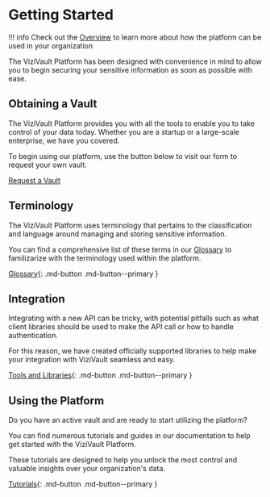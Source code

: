 # Getting Started
!!! info
    Check out the [Overview](index.md) to learn more about how the platform can be used in your organization

The ViziVault Platform has been designed with convenience in mind to allow you to begin securing your sensitive information as soon as possible with ease.

## Obtaining a Vault
The ViziVault Platform provides you with all the tools to enable you to take control of your data today. Whether you are a startup or a large-scale enterprise, we have you covered.

To begin using our platform, use the button below to visit our form to request your own vault.

<a class="md-button md-button--primary" href="https://anontech.io/contact-us" target="_blank">Request a Vault</a>

## Terminology

The ViziVault Platform uses terminology that pertains to the classification and language around managing and storing sensitive information.

You can find a comprehensive list of these terms in our [Glossary](/glossary/attribute) to familizarize with the terminology used within the platform.

[Glossary](/glossary/attribute){: .md-button .md-button--primary }

## Integration

Integrating with a new API can be tricky, with potential pitfalls such as what client libraries should be used to make the API call or how to handle authentication.

For this reason, we have created officially supported libraries to help make your integration with ViziVault seamless and easy.

[Tools and Libraries](/libraries){: .md-button .md-button--primary }

## Using the Platform

Do you have an active vault and are ready to start utilizing the platform?

You can find numerous tutorials and guides in our documentation to help get started with the ViziVault Platform.

These tutorials are designed to help you unlock the most control and valuable insights over your organization's data.

[Tutorials](/tutorials/attribute-schemas){: .md-button .md-button--primary }